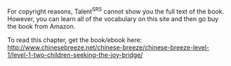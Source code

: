For copyright reasons, Talent<sup>SRS</sup> cannot show you the full text of the book. However, you can learn all of the vocabulary on this site and then go buy the book from Amazon.

To read this chapter, get the book/ebook here: <http://www.chinesebreeze.net/chinese-breeze/chinese-breeze-level-1/level-1-two-children-seeking-the-joy-bridge/>

